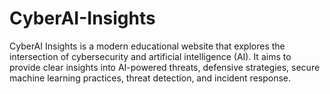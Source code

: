 # CyberAI-Insights
CyberAI Insights is a modern educational website that explores the intersection of cybersecurity and artificial intelligence (AI). It aims to provide clear insights into AI-powered threats, defensive strategies, secure machine learning practices, threat detection, and incident response.
